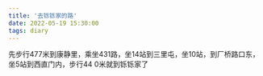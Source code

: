 ```yaml
---
title: '去铄铄家的路'
date: 2022-05-19 15:30:00
tags: diary
---
```

先步行477米到康静里，乘坐431路，坐14站到三里屯，坐10站，到厂桥路口东，坐5站到西直门内，步行44
0米就到铄铄家了
